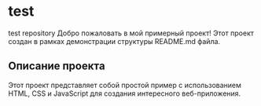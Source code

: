 # test
test repository
Добро пожаловать в мой примерный проект! Этот проект создан в рамках демонстрации структуры README.md файла.

## Описание проекта

Этот проект представляет собой простой пример с использованием HTML, CSS и JavaScript для создания интересного веб-приложения.
